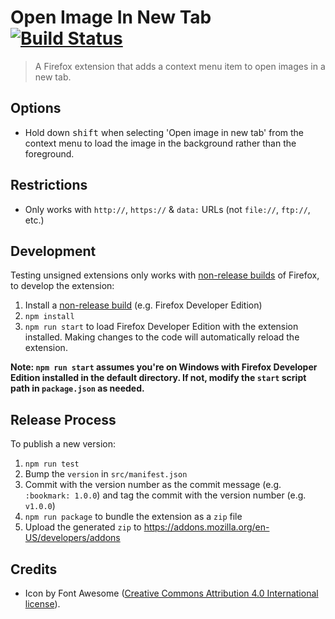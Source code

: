 # Open Image In New Tab [![Build Status](https://travis-ci.org/MethodGrab/firefox-open-image-in-new-tab.svg?branch=master)](https://travis-ci.org/MethodGrab/firefox-open-image-in-new-tab)
> A Firefox extension that adds a context menu item to open images in a new tab.


## Options

- Hold down <kbd>shift</kbd> when selecting 'Open image in new tab' from the context menu to load the image in the background rather than the foreground.


## Restrictions

- Only works with `http://`, `https://` & `data:` URLs (not `file://`, `ftp://`, etc.)


## Development

Testing unsigned extensions only works with [non-release builds](https://developer.mozilla.org/en-US/Add-ons/WebExtensions/Getting_started_with_web-ext#Testing_unsigned_extensions) of Firefox, to develop the extension:
1. Install a [non-release build](https://developer.mozilla.org/en-US/Add-ons/WebExtensions/Getting_started_with_web-ext#Testing_unsigned_extensions) (e.g. Firefox Developer Edition)
1. `npm install`
1. `npm run start` to load Firefox Developer Edition with the extension installed. Making changes to the code will automatically reload the extension.

**Note: `npm run start` assumes you're on Windows with Firefox Developer Edition installed in the default directory. If not, modify the `start` script path in `package.json` as needed.**


## Release Process

To publish a new version:

1. `npm run test`
1. Bump the `version` in `src/manifest.json`
1. Commit with the version number as the commit message (e.g. `:bookmark: 1.0.0`) and tag the commit with the version number (e.g. `v1.0.0`)
1. `npm run package` to bundle the extension as a `zip` file
1. Upload the generated `zip` to https://addons.mozilla.org/en-US/developers/addons


## Credits
- Icon by Font Awesome ([Creative Commons Attribution 4.0 International license](https://fontawesome.com/license)).
